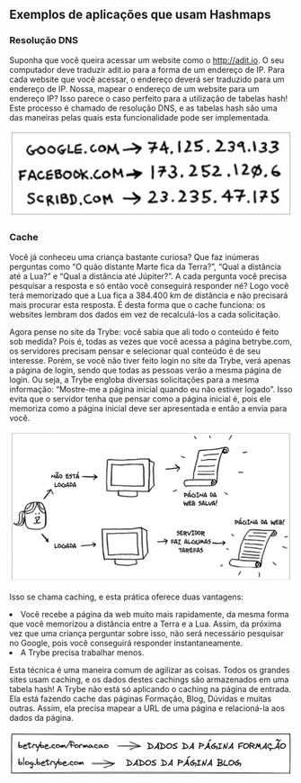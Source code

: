## Exemplos de aplicações que usam Hashmaps

### Resolução DNS

Suponha que você queira acessar um website como o http://adit.io. O seu computador deve traduzir adit.io para a forma de um endereço de IP. Para cada website que você acessar, o endereço deverá ser traduzido para um endereço de IP.
Nossa, mapear o endereço de um website para um endereço IP? Isso parece o caso perfeito para a utilização de tabelas hash! Este processo é chamado de resolução DNS, e as tabelas hash são uma das maneiras pelas quais esta funcionalidade pode ser implementada.

<img src='resolucao_dns-.png'>

### Cache

Você já conheceu uma criança bastante curiosa? Que faz inúmeras perguntas como “O quão distante Marte fica da Terra?”, “Qual a distância até a Lua?” e “Qual a distância até Júpiter?”. A cada pergunta você precisa pesquisar a resposta e só então você conseguirá responder né? Logo você terá memorizado que a Lua fica a 384.400 km de distância e não precisará mais procurar esta resposta. É desta forma que o cache funciona: os websites lembram dos dados em vez de recalculá-los a cada solicitação.

Agora pense no site da Trybe: você sabia que ali todo o conteúdo é feito sob medida? Pois é, todas as vezes que você acessa a página betrybe.com, os servidores precisam pensar e selecionar qual conteúdo é de seu interesse. Porém, se você não tiver feito login no site da Trybe, verá apenas a página de login, sendo que todas as pessoas verão a mesma página de login. Ou seja, a Trybe engloba diversas solicitações para a mesma informação: “Mostre-me a página inicial quando eu não estiver logado”. Isso evita que o servidor tenha que pensar como a página inicial é, pois ele memoriza como a página inicial deve ser apresentada e então a envia para você.

<img src='caching-.png'>

Isso se chama caching, e esta prática oferece duas vantagens:

<li>Você recebe a página da web muito mais rapidamente, da mesma forma que você memorizou a distância entre a Terra e a Lua. Assim, da próxima vez que uma criança perguntar sobre isso, não será necessário pesquisar no Google, pois você conseguirá responder instantaneamente.
<li>A Trybe precisa trabalhar menos.

Esta técnica é uma maneira comum de agilizar as coisas. Todos os grandes sites usam caching, e os dados destes cachings são armazenados em uma tabela hash! A Trybe não está só aplicando o caching na página de entrada. Ela está fazendo cache das páginas Formação, Blog, Dúvidas e muitas outras. Assim, ela precisa mapear a URL de uma página e relacioná-la aos dados da página.

<img src='betrybe_cache-.png'>
